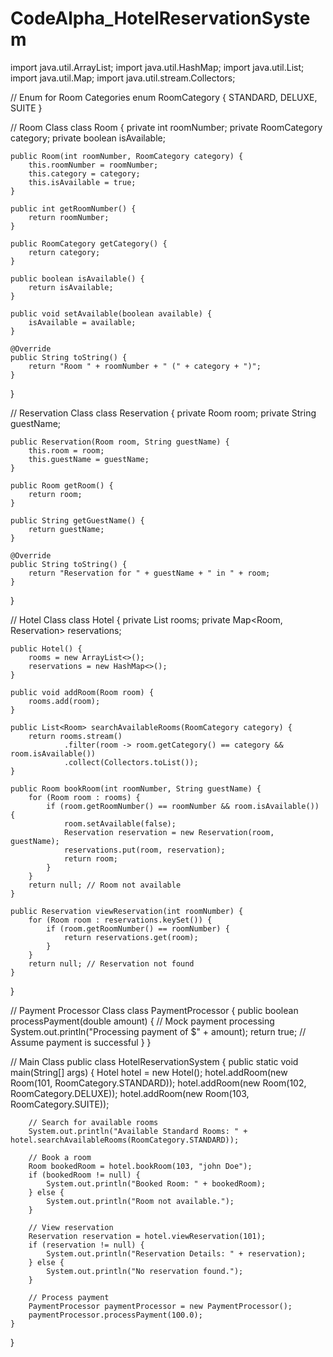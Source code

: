 # CodeAlpha_HotelReservationSystem
import java.util.ArrayList;
import java.util.HashMap;
import java.util.List;
import java.util.Map;
import java.util.stream.Collectors;

// Enum for Room Categories
enum RoomCategory {
    STANDARD, DELUXE, SUITE
}

// Room Class
class Room {
    private int roomNumber;
    private RoomCategory category;
    private boolean isAvailable;

    public Room(int roomNumber, RoomCategory category) {
        this.roomNumber = roomNumber;
        this.category = category;
        this.isAvailable = true;
    }

    public int getRoomNumber() {
        return roomNumber;
    }

    public RoomCategory getCategory() {
        return category;
    }

    public boolean isAvailable() {
        return isAvailable;
    }

    public void setAvailable(boolean available) {
        isAvailable = available;
    }

    @Override
    public String toString() {
        return "Room " + roomNumber + " (" + category + ")";
    }
}

// Reservation Class
class Reservation {
    private Room room;
    private String guestName;

    public Reservation(Room room, String guestName) {
        this.room = room;
        this.guestName = guestName;
    }

    public Room getRoom() {
        return room;
    }

    public String getGuestName() {
        return guestName;
    }

    @Override
    public String toString() {
        return "Reservation for " + guestName + " in " + room;
    }
}

// Hotel Class
class Hotel {
    private List<Room> rooms;
    private Map<Room, Reservation> reservations;

    public Hotel() {
        rooms = new ArrayList<>();
        reservations = new HashMap<>();
    }

    public void addRoom(Room room) {
        rooms.add(room);
    }

    public List<Room> searchAvailableRooms(RoomCategory category) {
        return rooms.stream()
                .filter(room -> room.getCategory() == category && room.isAvailable())
                .collect(Collectors.toList());
    }

    public Room bookRoom(int roomNumber, String guestName) {
        for (Room room : rooms) {
            if (room.getRoomNumber() == roomNumber && room.isAvailable()) {
                room.setAvailable(false);
                Reservation reservation = new Reservation(room, guestName);
                reservations.put(room, reservation);
                return room;
            }
        }
        return null; // Room not available
    }

    public Reservation viewReservation(int roomNumber) {
        for (Room room : reservations.keySet()) {
            if (room.getRoomNumber() == roomNumber) {
                return reservations.get(room);
            }
        }
        return null; // Reservation not found
    }
}

// Payment Processor Class
class PaymentProcessor {
    public boolean processPayment(double amount) {
        // Mock payment processing
        System.out.println("Processing payment of $" + amount);
        return true; // Assume payment is successful
    }
}

// Main Class
public class HotelReservationSystem {
    public static void main(String[] args) {
        Hotel hotel = new Hotel();
        hotel.addRoom(new Room(101, RoomCategory.STANDARD));
        hotel.addRoom(new Room(102, RoomCategory.DELUXE));
        hotel.addRoom(new Room(103, RoomCategory.SUITE));

        // Search for available rooms
        System.out.println("Available Standard Rooms: " + hotel.searchAvailableRooms(RoomCategory.STANDARD));

        // Book a room
        Room bookedRoom = hotel.bookRoom(103, "john Doe");
        if (bookedRoom != null) {
            System.out.println("Booked Room: " + bookedRoom);
        } else {
            System.out.println("Room not available.");
        }

        // View reservation
        Reservation reservation = hotel.viewReservation(101);
        if (reservation != null) {
            System.out.println("Reservation Details: " + reservation);
        } else {
            System.out.println("No reservation found.");
        }

        // Process payment
        PaymentProcessor paymentProcessor = new PaymentProcessor();
        paymentProcessor.processPayment(100.0);
    }
}
